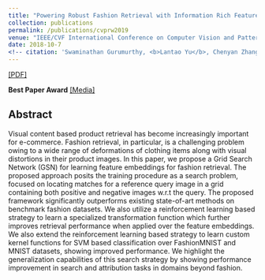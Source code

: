 ```yaml
---
title: "Powering Robust Fashion Retrieval with Information Rich Feature Embeddings"
collection: publications
permalink: /publications/cvprw2019
venue: "IEEE/CVF International Conference on Computer Vision and Pattern Recognition 2019 Workshops"
date: 2018-10-7
<!-- citation: 'Swaminathan Gurumurthy, <b>Lantao Yu</b>, Chenyan Zhang, Yongchao Jin, Weiping Li, Xiaodong Zhang, Fei Fang. <i>ACM SIGCAS Conference on Computing and Sustainable Societies.</i> <b>COMPASS 2018</b>. -->'
---
```

[[PDF]](http://openaccess.thecvf.com/content_CVPRW_2019/html/FFSS-USAD/Chopra_Powering_Robust_Fashion_Retrieval_With_Information_Rich_Feature_Embeddings_CVPRW_2019_paper.html)
 
<b>Best Paper Award</b>
[[Media]](https://twitter.com/naverlabseurope/status/1140376555341795328)
## Abstract
Visual content based product retrieval has become increasingly important for e-commerce. Fashion retrieval, in particular, is a challenging problem owing to a wide range of deformations of clothing items along with visual distortions in their product images. In this paper, we propose a Grid Search Network (GSN) for learning feature embeddings for fashion retrieval. The proposed approach posits the training procedure as a search problem, focused on locating matches for a reference query image in a grid containing both positive and negative images w.r.t the query. The proposed framework significantly outperforms existing state-of-art methods on benchmark fashion datasets. We also utilize a reinforcement learning based strategy to learn a specialized transformation function which further improves retrieval performance when applied over the feature embeddings. We also extend the reinforcement learning based strategy to learn custom kernel functions for SVM based classification over FashionMNIST and MNIST datasets, showing improved performance. We highlight the generalization capabilities of this search strategy by showing performance improvement in search and attribution tasks in domains beyond fashion.
